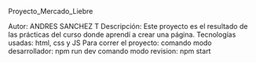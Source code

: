 Proyecto_Mercado_Liebre

Autor: ANDRES SANCHEZ T
Descripción: Este proyecto es el resultado de las prácticas del curso donde aprendí a crear una página.
Tecnologías usadas: html, css y JS 
Para correr el proyecto:
    comando modo desarrollador:  npm run dev
    comando modo revision: npm start

